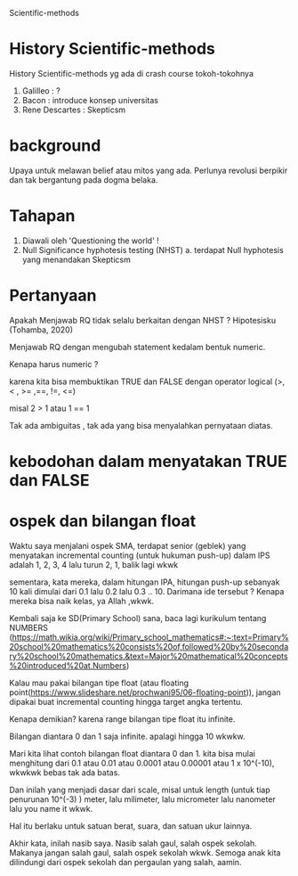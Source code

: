 Scientific-methods

# History Scientific-methods 
History Scientific-methods  yg ada di crash course
tokoh-tokohnya
1. Galilleo : ?
2. Bacon : introduce konsep universitas 
3. Rene Descartes : Skepticsm 

# background 
Upaya untuk melawan belief atau mitos yang ada.
Perlunya revolusi berpikir dan tak bergantung pada dogma belaka.

# Tahapan
1. Diawali oleh 'Questioning the world' !
2. Null Significance hyphotesis testing (NHST)
a. terdapat Null hyphotesis yang menandakan Skepticsm

# Pertanyaan
Apakah Menjawab RQ tidak selalu berkaitan dengan NHST ?
Hipotesisku (Tohamba, 2020)

Menjawab RQ dengan mengubah statement kedalam bentuk numeric. 

Kenapa harus numeric ? 

karena kita bisa membuktikan TRUE dan FALSE dengan operator logical (>, < , >= ,==, !=, <=) 

misal 2 > 1 atau 1 == 1 

Tak ada ambiguitas , tak ada yang bisa menyalahkan pernyataan diatas. 


# kebodohan dalam menyatakan TRUE dan FALSE

# ospek dan bilangan float
Waktu saya menjalani ospek SMA, terdapat senior (geblek) yang menyatakan incremental counting (untuk hukuman push-up) dalam IPS adalah 
1, 2, 3, 4 lalu turun 2, 1, balik lagi wkwk 

sementara, kata mereka, dalam hitungan IPA, hitungan push-up sebanyak 10 kali dimulai dari 
0.1 lalu 0.2 lalu 0.3 .. 10.
Darimana ide tersebut ?
Kenapa mereka bisa naik kelas, ya Allah ,wkwk.  

Kembali saja ke SD(Primary School) sana, baca lagi kurikulum tentang NUMBERS (https://math.wikia.org/wiki/Primary_school_mathematics#:~:text=Primary%20school%20mathematics%20consists%20of,followed%20by%20secondary%20school%20mathematics.&text=Major%20mathematical%20concepts%20introduced%20at,Numbers)

Kalau mau pakai bilangan tipe float (atau floating point(https://www.slideshare.net/prochwani95/06-floating-point)), jangan dipakai buat incremental counting hingga target angka tertentu.

Kenapa demikian? karena range bilangan tipe float itu infinite. 

Bilangan diantara 0 dan 1 saja infinite.
apalagi hingga 10 wkwkw.

Mari kita lihat contoh bilangan float diantara 0 dan 1.
kita bisa mulai menghitung dari 0.1 atau 0.01 atau 0.0001 atau 0.00001 atau 1 x 10^(-10), wkwkwk bebas tak ada batas. 

Dan inilah yang menjadi dasar dari scale, misal untuk length (untuk tiap penurunan 10^(-3) )
meter, lalu milimeter, lalu micrometer lalu nanometer lalu you name it wkwk.

Hal itu berlaku untuk satuan berat, suara, dan satuan ukur lainnya.

Akhir kata, inilah nasib saya.
Nasib salah gaul, salah ospek sekolah.
Makanya jangan salah gaul, salah ospek sekolah wkwk.
Semoga anak kita dilindungi dari ospek sekolah dan pergaulan yang salah, aamin.

